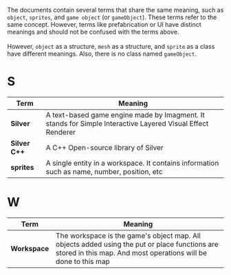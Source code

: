 The documents contain several terms that share the same meaning, such as `object`, `sprites`, and `game object` (or `gameObject`).
These terms refer to the same concept. However, terms like prefabrication or UI have distinct meanings and should not be 
confused with the terms above. 
<br> <br>
However, `object` as a structure, `mesh` as a structure, and `sprite` as a class have different meanings. Also, there is no class named `gameObject`.

# S
| Term             | Meaning                                                                                   |
|------------------|-------------------------------------------------------------------------------------------|
| **Silver**       | A text-based game engine made by Imagment. It stands for Simple Interactive Layered Visual Effect Renderer|
| **Silver C++**   | A C++ Open-source library of Silver|
| **sprites**      | A single entity in a workspace. It contains information such as name, number, position, etc|

# W
| Term             | Meaning                                                                                   |
|------------------|-------------------------------------------------------------------------------------------|
| **Workspace**       | The workspace is the game's object map. All objects added using the put or place functions are stored in this map. And most operations will be done to this map |
